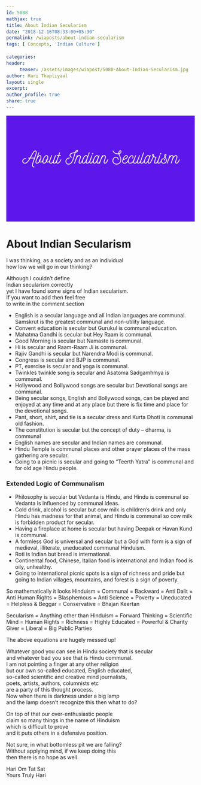 ```yaml
--- 
id: 5088
mathjax: true  
title: About Indian Secularism
date: "2018-12-16T08:33:00+05:30"
permalink: /wiaposts/about-indian-secularism
tags: [ Concepts, 'Indian Culture']    

categories: 
header:
     teaser: /assets/images/wiapost/5088-About-Indian-Secularism.jpg
author: Hari Thapliyaal 
layout: single 
excerpt:  
author_profile: true 
share: true 
---
```


![About Indian Secularism](/assets/images/wiapost/5088-About-Indian-Secularism.jpg)     
   
# About Indian Secularism   
    
I was thinking, as a society and as an individual     
how low we will go in our thinking?    
    
Although I couldn’t define     
Indian secularism correctly     
yet I have found some signs of Indian secularism.     
If you want to add then feel free     
to write in the comment section    
    
- English is a secular language and all Indian languages are communal. Samskrut is the greatest communal and non-utility language.    
- Convent education is secular but Gurukul is communal education.    
- Mahatma Gandhi is secular but Hey Raam is communal.    
- Good Morning is secular but Namaste is communal.    
- Hi is secular and Raam-Raam Ji is communal.    
- Rajiv Gandhi is secular but Narendra Modi is communal.    
- Congress is secular and BJP is communal.    
- PT, exercise is secular and yoga is communal.    
- Twinkles twinkle song is secular and Asatoma Sadgamhmya is communal.    
- Hollywood and Bollywood songs are secular but Devotional songs are communal.    
- Being secular songs, English and Bollywood songs, can be played and enjoyed at any time and at any place but there is fix time and place for the devotional songs.    
- Pant, short, shirt, and tie is a secular dress and Kurta Dhoti is communal old fashion.    
- The constitution is secular but the concept of duty – dharma, is communal    
- English names are secular and Indian names are communal.    
- Hindu Temple is communal places and other prayer places of the mass gathering are secular.    
- Going to a picnic is secular and going to “Teerth Yatra” is communal and for old age Hindu people.    
    
### **Extended Logic of Communalism**     
    
- Philosophy is secular but Vedanta is Hindu, and Hindu is communal so Vedanta is influenced by communal ideas.    
- Cold drink, alcohol is secular but cow milk is children’s drink and only Hindu has madness for that animal, and Hindu is communal so cow milk is forbidden product for secular.    
- Having a fireplace at home is secular but having Deepak or Havan Kund is communal.    
- A formless God is universal and secular but a God with form is a sign of medieval, illiterate, uneducated communal Hinduism.    
- Roti is Indian but bread is international.    
- Continental food, Chinese, Italian food is international and Indian food is oily, unhealthy.    
- Going to international picnic spots is a sign of richness and pride but going to Indian villages, mountains, and forest is a sign of poverty.    
    
So mathematically it looks Hinduism = Communal = Backward = Anti Dalit = Anti Human Rights = Blasphemous = Anti Science = Poverty = Uneducated = Helpless &amp; Beggar = Conservative = Bhajan Keertan    
    
Secularism = Anything other than Hinduism = Forward Thinking = Scientific Mind = Human Rights = Richness = Highly Educated = Powerful & Charity Giver = Liberal = Big Public Parties    
    
The above equations are hugely messed up!    
    
Whatever good you can see in Hindu society that is secular     
and whatever bad you see that is Hindu communal.     
I am not pointing a finger at any other religion     
but our own so-called educated, English educated,     
so-called scientific and creative mind journalists,     
poets, artists, authors, columnists etc     
are a party of this thought process.     
Now when there is darkness under a big lamp     
and the lamp doesn’t recognize this then what to do?    
    
On top of that our over-enthusiastic people     
claim so many things in the name of Hinduism     
which is difficult to prove     
and it puts others in a defensive position.    
    
Not sure, in what bottomless pit we are falling?     
Without applying mind, if we keep doing this     
then there is no hope as well.    
    
Hari Om Tat Sat     
Yours Truly Hari    
